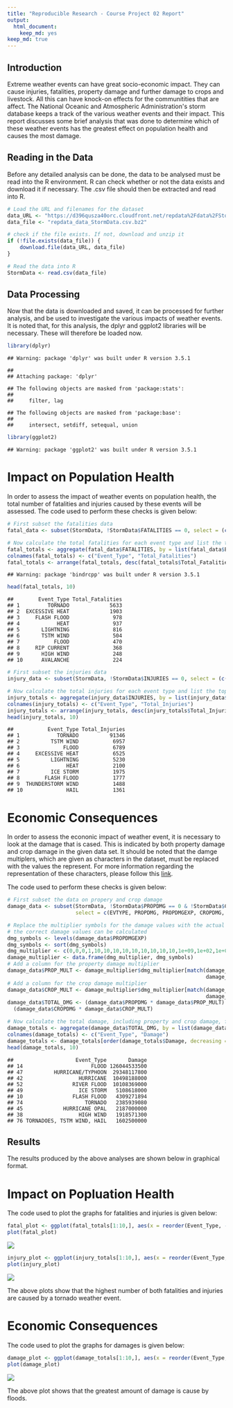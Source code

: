 ```yaml
---
title: "Reproducible Research - Course Project 02 Report"
output: 
  html_document: 
    keep_md: yes
keep_md: true
---
```



## Introduction

Extreme weather events can have great socio-economic impact. They can cause injuries, fatalities, property damage and further damage to crops and livestock. All this can have knock-on effects for the communitities that are affect. The National Oceanic and Atmospheric Administration's storm database keeps a track of the various weather events and their impact. This report discusses some brief analysis that was done to determine which of these weather events has the greatest effect on population health and causes the most damage. 

## Reading in the Data

Before any detailed analysis can be done, the data to be analysed must be read into the R environment. R can check whether or not the data exists and download it if necessary. The .csv file should then be extracted and read into R.


```r
# Load the URL and filenames for the dataset
data_URL <- "https://d396qusza40orc.cloudfront.net/repdata%2Fdata%2FStormData.csv.bz2"
data_file <- "repdata_data_StormData.csv.bz2"

# check if the file exists. If not, download and unzip it
if (!file.exists(data_file)) {
    download.file(data_URL, data_file)
}

# Read the data into R
StormData <- read.csv(data_file)
```

## Data Processing
Now that the data is downloaded and saved, it can be processed for further analysis, and be used to investigate the various impacts of weather events. It is noted that, for this analysis, the dplyr and ggplot2 libraries will be necessary. These will therefore be loaded now.

```r
library(dplyr)
```

```
## Warning: package 'dplyr' was built under R version 3.5.1
```

```
## 
## Attaching package: 'dplyr'
```

```
## The following objects are masked from 'package:stats':
## 
##     filter, lag
```

```
## The following objects are masked from 'package:base':
## 
##     intersect, setdiff, setequal, union
```

```r
library(ggplot2)
```

```
## Warning: package 'ggplot2' was built under R version 3.5.1
```

# Impact on Population Health
In order to assess the impact of weather events on population health, the total number of fatalities and injuries caused by these events will be assessed. The code used to perform these checks is given below:


```r
# First subset the fatalities data
fatal_data <- subset(StormData, !StormData$FATALITIES == 0, select = (c(EVTYPE, FATALITIES)))

# Now calculate the total fatalities for each event type and list the top ten
fatal_totals <- aggregate(fatal_data$FATALITIES, by = list(fatal_data$EVTYPE), sum)
colnames(fatal_totals) <- c("Event_Type", "Total_Fatalities")
fatal_totals <- arrange(fatal_totals, desc(fatal_totals$Total_Fatalities))
```

```
## Warning: package 'bindrcpp' was built under R version 3.5.1
```

```r
head(fatal_totals, 10)
```

```
##        Event_Type Total_Fatalities
## 1         TORNADO             5633
## 2  EXCESSIVE HEAT             1903
## 3     FLASH FLOOD              978
## 4            HEAT              937
## 5       LIGHTNING              816
## 6       TSTM WIND              504
## 7           FLOOD              470
## 8     RIP CURRENT              368
## 9       HIGH WIND              248
## 10      AVALANCHE              224
```


```r
# First subset the injuries data
injury_data <- subset(StormData, !StormData$INJURIES == 0, select = (c(EVTYPE, INJURIES)))

# Now calculate the total injuries for each event type and list the top ten
injury_totals <- aggregate(injury_data$INJURIES, by = list(injury_data$EVTYPE), sum)
colnames(injury_totals) <- c("Event_Type", "Total_Injuries")
injury_totals <- arrange(injury_totals, desc(injury_totals$Total_Injuries))
head(injury_totals, 10)
```

```
##           Event_Type Total_Injuries
## 1            TORNADO          91346
## 2          TSTM WIND           6957
## 3              FLOOD           6789
## 4     EXCESSIVE HEAT           6525
## 5          LIGHTNING           5230
## 6               HEAT           2100
## 7          ICE STORM           1975
## 8        FLASH FLOOD           1777
## 9  THUNDERSTORM WIND           1488
## 10              HAIL           1361
```

# Economic Consequences
In order to assess the econonic impact of weather event, it is necessary to look at the damage that is cased. This is indicated by both property damage and crop damage in the given data set. It should be noted that the damge multiplers, which are given as characters in the dataset, must be replaced with the values the represent. For more information regarding the representation of these characters, please follow this [link](https://rstudio-pubs-static.s3.amazonaws.com/58957_37b6723ee52b455990e149edde45e5b6.html).

The code used to perform these checks is given below:


```r
# First subset the data on propery and crop damage
damage_data <- subset(StormData, !StormData$PROPDMG == 0 & !StormData$CROPDMG == 0, 
                      select = c(EVTYPE, PROPDMG, PROPDMGEXP, CROPDMG, CROPDMGEXP))

# Replace the multiplier symbols for the damage values with the actual multiplier values so that
# the correct damage values can be calculated
dmg_symbols <- levels(damage_data$PROPDMGEXP)
dmg_symbols <- sort(dmg_symbols)
dmg_multiplier <- c(0,0,0,1,10,10,10,10,10,10,10,10,10,1e+09,1e+02,1e+02,1e+03,1e+06,1e+06)
damage_multiplier <- data.frame(dmg_multiplier, dmg_symbols)
# Add a column for the property damage multiplier
damage_data$PROP_MULT <- damage_multiplier$dmg_multiplier[match(damage_data$PROPDMGEXP,
                                                                damage_multiplier$dmg_symbols)]
# Add a column for the crop damage multiplier
damage_data$CROP_MULT <- damage_multiplier$dmg_multiplier[match(damage_data$CROPDMGEXP,
                                                                damage_multiplier$dmg_symbols)]
damage_data$TOTAL_DMG <- (damage_data$PROPDMG * damage_data$PROP_MULT) + 
  (damage_data$CROPDMG * damage_data$CROP_MULT)

# Now calculate the total damage, including property and crop damage, for each weather event
damage_totals <- aggregate(damage_data$TOTAL_DMG, by = list(damage_data$EVTYPE), sum)
colnames(damage_totals) <- c("Event_Type", "Damage")
damage_totals <- damage_totals[order(damage_totals$Damage, decreasing = TRUE),][,]
head(damage_totals, 10)
```

```
##                    Event_Type       Damage
## 14                      FLOOD 126044533500
## 47          HURRICANE/TYPHOON  29348117800
## 42                  HURRICANE  10498188000
## 52                RIVER FLOOD  10108369000
## 49                  ICE STORM   5108618000
## 10                FLASH FLOOD   4309271894
## 74                    TORNADO   2385939080
## 45             HURRICANE OPAL   2187000000
## 38                  HIGH WIND   1918571300
## 76 TORNADOES, TSTM WIND, HAIL   1602500000
```

## Results
The results produced by the above analyses are shown below in graphical format.

# Impact on Popluation Health
The code used to plot the graphs for fatalities and injuries is given below:

```r
fatal_plot <- ggplot(fatal_totals[1:10,], aes(x = reorder(Event_Type, -Total_Fatalities), y = Total_Fatalities)) + geom_bar(stat = "identity") + theme(axis.text.x = element_text(angle = 90)) + ggtitle("Highest Number of Fatalitites Caused by Weather Events") + labs(x = "Weather Event", y = "Total Fatalities")
plot(fatal_plot)
```

![](Course5_Project2_v01_files/figure-html/fatal_plot-1.png)<!-- -->

```r
injury_plot <- ggplot(injury_totals[1:10,], aes(x = reorder(Event_Type, -Total_Injuries), y = Total_Injuries)) + geom_bar(stat = "identity") + theme(axis.text.x = element_text(angle = 90)) + ggtitle("Highest Number of Injuries Caused by Weather Events") + labs(x = "Weather Event", y = "Total Injuries")
plot(injury_plot)
```

![](Course5_Project2_v01_files/figure-html/fatal_plot-2.png)<!-- -->

The above plots show that the highest number of both fatalities and injuries are caused by a tornado weather event.

# Economic Consequences
The code used to plot the graphs for damages is given below:

```r
damage_plot <- ggplot(damage_totals[1:10,], aes(x = reorder(Event_Type, -Damage), y = Damage)) + geom_bar(stat = "identity") + theme(axis.text.x = element_text(angle = 90)) + ggtitle("Greatest Amount of Damage Caused by Weather Events (USD)") + labs(x = "Weather Event", y = "Total Damage")
plot(damage_plot)
```

![](Course5_Project2_v01_files/figure-html/dmg_plot-1.png)<!-- -->

The above plot shows that the greatest amount of damage is cause by floods.
